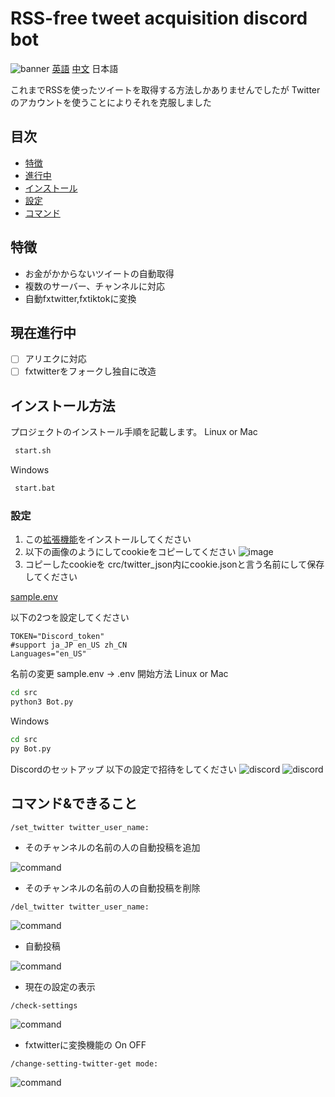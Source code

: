 # RSS-free tweet acquisition discord bot
![banner](./img/Twitter.jpg)
[英語](./README.md) [中文](./README_zh.md) 日本語

これまでRSSを使ったツイートを取得する方法しかありませんでしたが
Twitterのアカウントを使うことによりそれを克服しました
## 目次
- [特徴](#特徴)
- [進行中](#現在進行中)
- [インストール](#インストール方法)
- [設定](#設定)
- [コマンド](#コマンドできること)
## 特徴

- お金がかからないツイートの自動取得
- 複数のサーバー、チャンネルに対応
-  自動fxtwitter,fxtiktokに変換

## 現在進行中

 - [ ] アリエクに対応
 - [ ] fxtwitterをフォークし独自に改造

## インストール方法

プロジェクトのインストール手順を記載します。
Linux or Mac
```bash
 start.sh
```
Windows
```bash
 start.bat
```
### 設定
1. この[拡張機能](https://chromewebstore.google.com/detail/cookie-editor/hlkenndednhfkekhgcdicdfddnkalmdm)をインストールしてください
2. 以下の画像のようにしてcookieをコピーしてください
![image](./img/cookie.png)
3. コピーしたcookieを crc/twitter_json内にcookie.jsonと言う名前にして保存してください

[sample.env](./src/sample.env)

以下の2つを設定してください
```dotenv
TOKEN="Discord_token"
#support ja_JP en_US zh_CN
Languages="en_US"
```
名前の変更
sample.env -> .env
開始方法
Linux or Mac
```bash
cd src 
python3 Bot.py
```
Windows
```bash
cd src
py Bot.py
```
Discordのセットアップ
以下の設定で招待をしてください
![discord](./img/Setup_2.png)
![discord](./img/Setup_3.png)
## コマンド&できること
```
/set_twitter twitter_user_name:
```
- そのチャンネルの名前の人の自動投稿を追加

![command](img/set_command.png)
- そのチャンネルの名前の人の自動投稿を削除
```
/del_twitter twitter_user_name:
```
![command](img/del_command.png)

- 自動投稿

![command](img/auto_say.png)

- 現在の設定の表示
```
/check-settings 
```
![command](img/check_command.png)

- fxtwitterに変換機能の On OFF
```
/change-setting-twitter-get mode:
```
![command](img/command_1.png)
